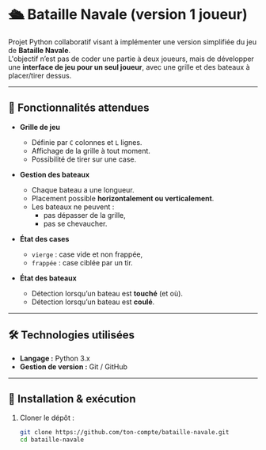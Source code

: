 # 🛳️ Bataille Navale (version 1 joueur)

Projet Python collaboratif visant à implémenter une version simplifiée du jeu de **Bataille Navale**.  
L'objectif n’est pas de coder une partie à deux joueurs, mais de développer une **interface de jeu pour un seul joueur**, avec une grille et des bateaux à placer/tirer dessus.

---

## 🎯 Fonctionnalités attendues

- **Grille de jeu**
  - Définie par `C` colonnes et `L` lignes.
  - Affichage de la grille à tout moment.
  - Possibilité de tirer sur une case.

- **Gestion des bateaux**
  - Chaque bateau a une longueur.
  - Placement possible **horizontalement ou verticalement**.
  - Les bateaux ne peuvent :
    - pas dépasser de la grille,
    - pas se chevaucher.

- **État des cases**
  - `vierge` : case vide et non frappée,
  - `frappée` : case ciblée par un tir.

- **État des bateaux**
  - Détection lorsqu’un bateau est **touché** (et où).
  - Détection lorsqu’un bateau est **coulé**.

---

## 🛠️ Technologies utilisées
- **Langage :** Python 3.x
- **Gestion de version :** Git / GitHub

---

## 🚀 Installation & exécution

1. Cloner le dépôt :
   ```bash
   git clone https://github.com/ton-compte/bataille-navale.git
   cd bataille-navale
